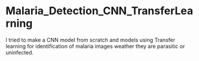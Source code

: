 # Malaria_Detection_CNN_TransferLearning
I tried to make a CNN model from scratch and models using Transfer learning for identification of malaria images weather they are parasitic or uninfected.
